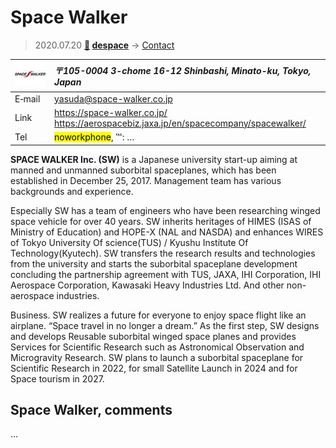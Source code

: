 # Space Walker
> 2020.07.20 **[🚀](../index/index.md) [despace](index.md)** → [Contact](contact.md)

|[![](f/contact/s/spacewalker_logo1_thumb.jpg)](f/contact/s/spacewalker_logo1.png)|*〒105-0004 3-chome 16-12 Shinbashi, Minato-ku, Tokyo, Japan*|
|:--|:--|
|E‑mail| <yasuda@space-walker.co.jp> |
|Link| <https://space-walker.co.jp/><br> <https://aerospacebiz.jaxa.jp/en/spacecompany/spacewalker/> |
|Tel| <mark>noworkphone</mark>, ℻: … |

**SPACE WALKER Inc. (SW)** is a Japanese university start-up aiming at manned and unmanned suborbital spaceplanes, which has been established in December 25, 2017. Management team has various backgrounds and experience.

Especially SW has a team of engineers who have been researching winged space vehicle for over 40 years. SW inherits heritages of HIMES (ISAS of Ministry of Education) and HOPE-X (NAL and NASDA) and enhances WIRES of Tokyo University Of science(TUS) / Kyushu Institute Of Technology(Kyutech). SW transfers the research results and technologies from the university and starts the suborbital spaceplane development concluding the partnership agreement with TUS, JAXA, IHI Corporation, IHI Aerospace Corporation, Kawasaki Heavy Industries Ltd. And other non-aerospace industries.

Business. SW realizes a future for everyone to enjoy space flight like an airplane. “Space travel in no longer a dream.” As the first step, SW designs and develops Reusable suborbital winged space planes and provides Services for Scientific Research such as Astronomical Observation and Microgravity Research. SW plans to launch a suborbital spaceplane for Scientific Research in 2022, for small Satellite Launch in 2024 and for Space tourism in 2027.

<p style="page-break-after:always"> </p>

## Space Walker, comments

…


